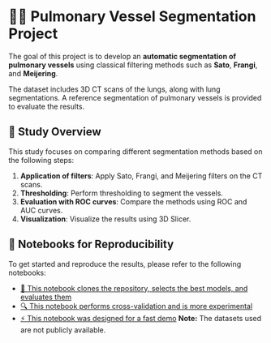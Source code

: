 # 👨‍⚕️ Pulmonary Vessel Segmentation Project

The goal of this project is to develop an **automatic segmentation of pulmonary vessels** using classical filtering methods such as **Sato**, **Frangi**, and **Meijering**.

The dataset includes 3D CT scans of the lungs, along with lung segmentations. A reference segmentation of pulmonary vessels is provided to evaluate the results.

## 🧠 Study Overview

This study focuses on comparing different segmentation methods based on the following steps:

1. **Application of filters**: Apply Sato, Frangi, and Meijering filters on the CT scans.
2. **Thresholding**: Perform thresholding to segment the vessels.
3. **Evaluation with ROC curves**: Compare the methods using ROC and AUC curves.
4. **Visualization**: Visualize the results using 3D Slicer.

## 📒 Notebooks for Reproducibility

To get started and reproduce the results, please refer to the following notebooks:

- [🚀 This notebook clones the repository, selects the best models, and evaluates them](https://colab.research.google.com/drive/1ME6lzZiTPspZ3jhIus-1iJmS2C_iilZc?usp=sharing)
- [🔍 This notebook performs cross-validation and is more experimental](https://colab.research.google.com/drive/1FU18MRXjVBNAoOpf0wmrT7GCViMERity?usp=sharing)
- [⚡ This notebook was designed for a fast demo](https://colab.research.google.com/drive/1-201jSFsmnDfnysrBJLf7zDyZ70VeeDJ?usp=sharing)
**Note:** The datasets used are not publicly available.
